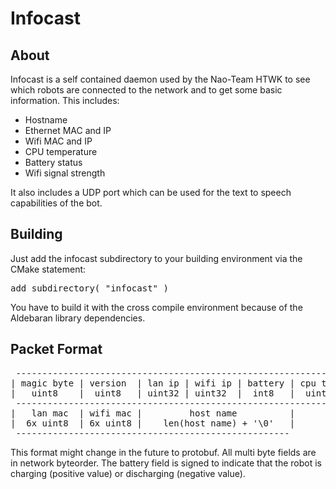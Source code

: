 # Infocast

## About

Infocast is a self contained daemon used by the Nao-Team HTWK to see which 
robots are connected to the network and to get some basic information. 
This includes:

* Hostname
* Ethernet MAC and IP
* Wifi MAC and IP
* CPU temperature
* Battery status
* Wifi signal strength

It also includes a UDP port which can be used for the text to speech capabilities of the bot.

## Building

Just add the infocast subdirectory to your building environment via the CMake
statement:

<pre>add_subdirectory( "infocast" )</pre>

You have to build it with the cross compile environment because of the 
Aldebaran library dependencies.

## Packet Format 

<pre>
 -------------------------------------------------------------------------------
| magic byte | version  | lan ip | wifi ip | battery | cpu temp | wifi strength |
|   uint8    |  uint8   | uint32 | uint32  |  int8   |  uint8   |    uint8      |
 -------------------------------------------------------------------------------
|   lan mac  | wifi mac |         host name          |  
|  6x uint8  | 6x uint8 |    len(host name) + '\0'   |
 ----------------------------------------------------
</pre>

This format might change in the future to protobuf. All multi byte fields are in
network byteorder. The battery field is signed to indicate that the robot is 
charging (positive value) or discharging (negative value). 

